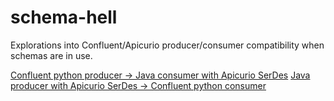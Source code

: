 # schema-hell

Explorations into Confluent/Apicurio producer/consumer compatibility when schemas are in use.

[Confluent python producer -> Java consumer with Apicurio SerDes](./confluent-python-prod-java-consumer-with-apicurio/README.md)
[Java producer with Apicurio SerDes -> Confluent python consumer ](./java-producer-with-apicurio-confluent-python-consumer/README.md)

